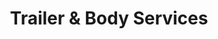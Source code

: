 ---
title: "Trailer & Body Services"
url: /amarillo/trailer-und-body-services/
shop: Autowerkstatt
---